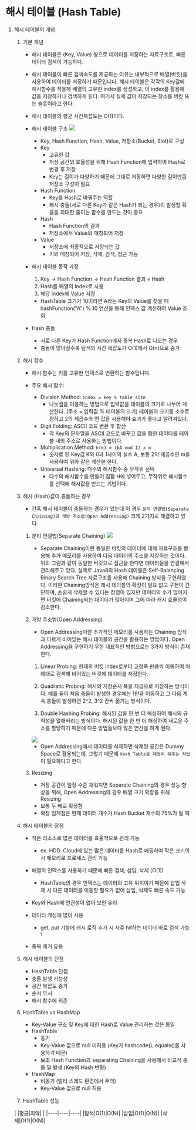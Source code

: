 # 해시 테이블 (Hash Table)

1. 해시 테이블의 개념
    1. 기본 개념

        * 해시 테이블은 (Key, Value) 쌍으로 데이터를 저장하는 자료구조로, 빠른 데이터 검색이 가능하다.
        
        * 해시 테이블이 빠른 검색속도를 제공하는 이유는 내부적으로 배열(버킷)을 사용하여 데이터를 저장하기 때문입니다. 해시 테이블은 각각의 Key값에 해시함수를 적용해
            배열의 고유한 index를 생성하고, 이 index를 활용해 값을 저장하거나 검색하게 된다. 여기서 실제 값이 저장되는 장소를 버킷 또는 슬롯이라고 한다.

        * 해시 테이블의 평균 시간복잡도는 O(1)이다.

        * 해시 테이블 구조
            <img src="https://img1.daumcdn.net/thumb/R1280x0/?scode=mtistory2&fname=https%3A%2F%2Fblog.kakaocdn.net%2Fdn%2Fb1zOw1%2FbtqL6HAW7jy%2FjpBA5pPkQFnfiZcPLakg00%2Fimg.png">
            * Key, Hash Function, Hash, Value, 저장소(Bucket, Slot)로 구성
            * Key
                * 고유한 값
                * 저장 공간의 효율성을 위해 Hash Function에 입력하여 Hash로 변경 후 저장
                * Key는 길이가 다양하기 때문에 그대로 저장하면 다양한 길이만큼 저장소 구성이 필요
            * Hash Function
                * Key를 Hash로 바꿔주는 역할
                * 해시 충돌(서로 다른 Key가 같은 Hash가 되는 경우)이 발생할 확률을 최대한 줄이는 함수를 만드는 것이 중요
            * Hash
                * Hash Function의 결과
                * 저장소에서 Value와 매칭되어 저장
            * Value
                * 저장소에 최종적으로 저장되는 값
                * 키와 매칭되어 저장, 삭제, 검색, 접근 가능

        * 해시 테이블 동작 과정
            1. Key -> Hash Function -> Hash Function 결과 = Hash
            2. Hash를 배열의 Index로 사용
            3. 해당 Index에 Value 저장
            * HashTable 크기가 10이라면 A라는 Key의 Value를 찾을 때 hashFunction("A") % 10 연산을 통해 인덱스 값 계산하여 Value 조회

        * Hash 충돌
            * 서로 다른 Key가 Hash Function에서 중복 Hash로 나오는 경우
            * 충돌이 많아질수록 탐색의 시간 복잡도가 O(1)에서 O(n)으로 증가

    2. 해시 함수
        * 해시 함수는 키를 고유한 인덱스로 변환하는 함수입니다.

        * 주요 해시 함수:
            * Division Method: `index = key % table_size`
                * 나눗셈을 이용하는 방법으로 입력값을 테이블의 크기로 나누어 계산한다. (주소 = 입력값 % 테이블의 크기) 테이블의 크기를 소수로 정하고 2의 제곱수와 먼 값을 사용해야 효과가 좋다고 알려져있다.
            * Digit Folding: ASCII 코드 변환 후 합산
                * 각 Key의 문자열을 ASCII 코드로 바꾸고 값을 합한 데이터를 테이블 내의 주소로 사용하는 방법이다.
            * Multiplication Method: `h(k) = (kA mod 1) x m`
                * 숫자로 된 Key값 K와 0과 1사이의 실수 A, 보통 2의 제곱수인 m을 사용하여 위와 같은 계산을 한다.
            * Universal Hashing: 다수의 해시함수 중 무작위 선택
                * 다수의 해시함수를 만들어 집합 H에 넣어두고, 무작위로 해시함수를 선택해 해시값을 만드는 기법이다.

    3. 해시 (Hash)값이 충돌하는 경우
        * 간혹 해시 테이블이 충돌하는 경우가 있는데 이 경우 `분리 연결법(Separate Chaining)과 개방 주소법(Open Addressing)` 크게 2가지로 해결하고 있다.

        1. 분리 연결법(Separate Chaining)
            <img src="https://img1.daumcdn.net/thumb/R1280x0/?scode=mtistory2&fname=https%3A%2F%2Fblog.kakaocdn.net%2Fdn%2FbTF67c%2FbtqL7xx3OGw%2FDM8KEKU5x7dx6Nks4JR7K1%2Fimg.png">

            - Separate Chaining이란 동일한 버킷의 데이터에 대해 자료구조를 활용해 추가 메모리를 사용하여 다음 데이터의 주소를 저장하는 것이다.
            위의 그림과 같이 동일한 버킷으로 접근을 한다면 데이터들을 연결해서 관리해주고 있다. 실제로 Java8의 Hash 테이블은 Self-Balancing Binary Search Tree 자료구조를 사용해
            Chaining 방식을 구현하였다. 이러한 Chaining방식은 해시 테이블의 확장이 필요 없고 구현이 간단하며, 손쉽게 삭제할 수 있다는 장점이 있지만 데이터의 수가 많아지면 버킷에 Chaining되는
            데이터가 많아지며 그에 따라 캐시 효율성이 감소한다.

        2. 개방 주소법(Open Addressing)
            * Open Addressing이란 추가적인 메모리를 사용하는 Chaining 방식과 다르게 비어있는 해시 테이블의 공간을 활용하는 방법이다.
            Open Addressing을 구현하기 우한 대표적인 방법으로는 3가지 방식이 존재한다.

            1. Linear Probing: 현재의 버킷 index로부터 고정폭 만큼씩 이동하여 차례대로 검색해 비어있는 버킷에 데이터를 저장한다.

            2. Quadratic Probing: 해시의 저장순서 폭을 제곱으로 저장하는 방식이다. 예를 들어 처음 충돌이 발생한 경우에는 1만큼 이동하고 그 다음 계속
            충돌이 발생하면 2^2, 3^2 칸씩 옮기는 방식이다.

            3. Double Hashing Probing: 해시된 값을 한 번 더 해싱하여 해시의 규칙성을 없애버리는 방식이다. 해시된 값을 한 번 더 해싱하여 새로운 주소를 할당하기 때문에
            다른 방법들보다 많은 연산을 하게 된다.

            <img src="https://img1.daumcdn.net/thumb/R1280x0/?scode=mtistory2&fname=https%3A%2F%2Fblog.kakaocdn.net%2Fdn%2FWR1fv%2FbtqL5APCcSa%2FBZN6wvxUXzJBEiOfOMLfR0%2Fimg.png">

            * Open Addressing에서 데이터를 삭제하면 삭제된 공간은 Dummy Space로 활용되는데, 그렇기 때문에 `Hash Table을 재정리 해주는 작업`이 필요하다고 한다.

        3. Resizing
            * 저장 공간이 일정 수준 채워지면 Separate Chaining의 경우 성능 향상을 위해, Open Addressing의 경우 배열 크기 확장을 위해 Resizing
            * 보통 두 배로 확장함
            * 확장 임계점은 현재 데이터 개수가 Hash Bucket 개수의 75%가 될 때

    4. 해시 테이블의 장점
         * 적은 리소스로 많은 데이터를 효율적으로 관리 가능
            * ex. HDD. Cloud에 있는 많은 데이터를 Hash로 매핑하여 작은 크기의 시 메모리로 프로세스 관리 가능

        * 배열의 인덱스를 사용하기 때문에 빠른 검색, 삽입, 삭제 (O(1))
            * HashTable의 경우 인덱스는 데이터의 고유 위치이기 때문에 삽입 삭제 시 다른 데이터를 이동할 필요가 없어 삽입, 삭제도 빠른 속도 가능

        * Key와 Hash에 연관성이 없어 보안 유리
        
        * 데이터 캐싱에 많이 사용
            * get, put 기능에 캐시 로직 추가 시 자주 hit하는 데이터 바로 검색 가능\

        * 중복 제거 유용

    5. 해시 테이블의 단점
        * HashTable 단점
        * 충돌 발생 가능성
        * 공간 복잡도 증가
        * 순서 무시
        * 해시 함수에 의존

    6. HashTable vs HashMap
        * Key-Value 구조 및 Key에 대한 Hash로 Value 관리하는 것은 동일
        * HashTable
            * 동기
            * Key-Value 값으로 null 미허용 (Key가 hashcode(), equals()를 사용하기 때문)
            * 보조 Hash Function과 separating Chaining을 사용해서 비교적 충돌 덜 발생 (Key의 Hash 변형)
        * HashMap
            * 비동기 (멀티 스레드 환경에서 주의)
            * Key-Value 값으로 null 허용

    7. HashTable 성능

    | |평균|최악|  | 
    |----|----|----|
    |탐색|O(1)|O(N)|
    |삽입|O(1)|O(N)|
    |삭제|O(1)|O(N)|